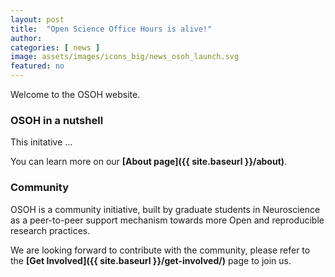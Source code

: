 ```yaml
---
layout: post
title:  "Open Science Office Hours is alive!"
author: 
categories: [ news ]
image: assets/images/icons_big/news_osoh_launch.svg
featured: no
---
```

<!--- This first line will be displayed on the landing page with the Post title--->
Welcome to the OSOH website.

### OSOH in a nutshell
This initative ...

You can learn more on our **[About page]({{ site.baseurl }}/about)**.


### Community
OSOH is a community initiative, built by graduate students in Neuroscience as a peer-to-peer support mechanism towards
more Open and reproducible research practices. 

We are looking forward to contribute with the community, please refer to the **[Get Involved]({{ site.baseurl }}/get-involved/)** page to join us.